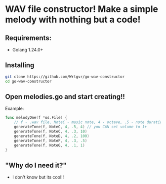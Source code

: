 # WAV file constructor! Make a simple melody with nothing but a code!
## Requirements:
- Golang 1.24.0+
## Installing
```bash
git clone https://github.com/Wrtgvr/go-wav-constructor
cd go-wav-constructor
```
## Open melodies.go and start creating!!
Example:
```go
func melodyOne(f *os.File) {
	// f - .wav file, NoteC - music note, 4 - octave, .5 - note duration in seconds, 4 - volume
	generateTone(f, NoteC, 4, .5, 4) // you CAN set volume to 1+
	generateTone(f, NoteC, 4, .3, 10)
	generateTone(f, NoteD, 4, .2, 100)
	generateTone(f, NoteF, 4, .3, .5)
	generateTone(f, NoteG, 4, .1, 1)
}
```
## "Why do I need it?"
- I don't know but its cool!!
